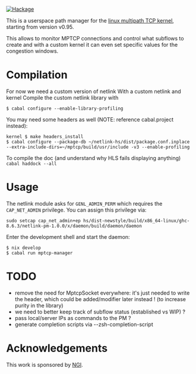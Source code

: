 [![Hackage][hk-img]][hk]

This is a userspace path manager for the [linux multipath TCP
kernel][mptcp-fork], starting from version v0.95.

This allows to monitor MPTCP connections and control what subflows to create and
with a custom kernel it can even set specific values for the congestion windows.


# Compilation

For now we need a custom version of netlink
With a custom netlink and kernel
Compile the custom netlink library with
```
$ cabal configure --enable-library-profiling
```
You may need some headers as well (NOTE: reference cabal.project instead):
```
kernel $ make headers_install
$ cabal configure --package-db ~/netlink-hs/dist/package.conf.inplace --extra-include-dirs=~/mptcp/build/usr/include -v3 --enable-profiling
```

To compile the doc (and understand why HLS fails displaying anything)
`cabal haddock --all`

# Usage

The netlink module asks for `GENL_ADMIN_PERM` which requires the `CAP_NET_ADMIN` privilege.
You can assign this privilege via:

```
sudo setcap cap_net_admin+ep hs/dist-newstyle/build/x86_64-linux/ghc-8.6.3/netlink-pm-1.0.0/x/daemon/build/daemon/daemon
```

Enter the development shell and start the daemon:

```
$ nix develop
$ cabal run mptcp-manager
```

# TODO
- remove the need for MptcpSocket everywhere: it's just needed to write the
header, which could be added/modifier later instead ! (to increase purity in the
    library)
- we need to better keep track of subflow status (established vs WIP) ?
- pass local/server IPs as commands to the PM ?
- generate completion scripts via --zsh-completion-script


# Acknowledgements

This work is sponsored by [NGI][ngi].

[hk-img]: https://img.shields.io/hackage/v/mptcp-pm.svg?logo=haskell
[hk]: https://hackage.haskell.org/package/mptcp-pm
[mptcp-fork]: http://multipath-tcp.org/
[ngi]: https://www.ngi.eu/
